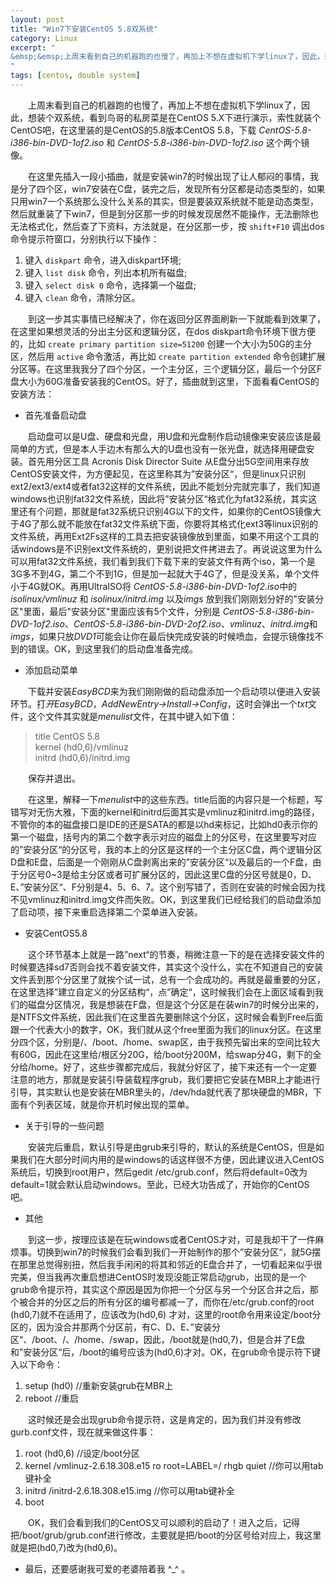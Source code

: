 ```yaml
---
layout: post
title: "Win7下安装CentOS 5.8双系统"
category: Linux
excerpt: "
&emsp;&emsp;上周末看到自己的机器跑的也慢了，再加上不想在虚拟机下学linux了，因此，想装个双系统，看到鸟哥的私房菜是在CentOS 5.X下进行演示，索性就装个CentOS吧，在这里装的是CentOS的5.8版本CentOS 5.8，下载 *CentOS-5.8-i386-bin-DVD-1of2.iso* 和 *CentOS-5.8-i386-bin-DVD-1of2.iso* 这个两个镜像。  
"
tags: [centos, double system]
---
```



&emsp;&emsp;上周末看到自己的机器跑的也慢了，再加上不想在虚拟机下学linux了，因此，想装个双系统，看到鸟哥的私房菜是在CentOS 5.X下进行演示，索性就装个CentOS吧，在这里装的是CentOS的5.8版本CentOS 5.8，下载 *CentOS-5.8-i386-bin-DVD-1of2.iso* 和 *CentOS-5.8-i386-bin-DVD-1of2.iso* 这个两个镜像。  
  
&emsp;&emsp;在这里先插入一段小插曲，就是安装win7的时候出现了让人郁闷的事情，我是分了四个区，win7安装在C盘，装完之后，发现所有分区都是动态类型的，如果只用win7一个系统那么没什么关系的其实，但是要装双系统就不能是动态类型，然后就重装了下win7，但是到分区那一步的时候发现居然不能操作，无法删除也无法格式化，然后查了下资料，方法就是，在分区那一步，按 `shift+F10` 调出dos命令提示符窗口，分别执行以下操作：  

1. 键入 `diskpart` 命令，进入diskpart环境;
2. 键入 `list disk` 命令，列出本机所有磁盘;
3. 键入 `select disk 0` 命令，选择第一个磁盘;
4. 键入 `clean` 命令，清除分区。

&emsp;&emsp;到这一步其实事情已经解决了，你在返回分区界面刷新一下就能看到效果了，在这里如果想灵活的分出主分区和逻辑分区，在dos diskpart命令环境下很方便的，比如 `create primary partition size=51200` 创建一个大小为50G的主分区，然后用 `active` 命令激活，再比如 `create partition extended` 命令创建扩展分区等。在这里我我分了四个分区，一个主分区，三个逻辑分区，最后一个分区F盘大小为60G准备安装我的CentOS。好了，插曲就到这里，下面看看CentOS的安装方法：  

- 首先准备启动盘

&emsp;&emsp;启动盘可以是U盘、硬盘和光盘，用U盘和光盘制作启动镜像来安装应该是最简单的方式，但是本人手边木有那么大的U盘也没有一张光盘，就选择用硬盘安装。首先用分区工具 Acronis Disk Director Suite 从E盘分出5G空间用来存放CentOS安装文件，为方便起见，在这里称其为”安装分区“，但是linux只识别ext2/ext3/ext4或者fat32这样的文件系统，因此不能划分完就完事了，我们知道windows也识别fat32文件系统，因此将”安装分区“格式化为fat32系统，其实这里还有个问题，那就是fat32系统只识别4G以下的文件，如果你的CentOS镜像大于4G了那么就不能放在fat32文件系统下面，你要将其格式化ext3等linux识别的文件系统，再用Ext2Fs这样的工具去把安装镜像放到里面，如果不用这个工具的话windows是不识别ext文件系统的，更别说把文件拷进去了。再说说这里为什么可以用fat32文件系统，我们看到我们下载下来的安装文件有两个iso，第一个是3G多不到4G，第二个不到1G，但是加一起就大于4G了，但是没关系，单个文件小于4G就OK。再用UltraISO将 *CentOS-5.8-i386-bin-DVD-1of2.iso*中的*isolinux/vmlinuz* 和 *isolinux/initrd.img* 以及*imgs* 放到我们刚刚划分好的"安装分区"里面，最后"安装分区"里面应该有5个文件，分别是 *CentOS-5.8-i386-bin-DVD-1of2.iso*、*CentOS-5.8-i386-bin-DVD-2of2.iso*、*vmlinuz*、*initrd.img*和*imgs*，如果只放*DVD1*可能会让你在最后快完成安装的时候喷血，会提示镜像找不到的错误。OK，到这里我们的启动盘准备完成。

- 添加启动菜单

&emsp;&emsp;下载并安装*EasyBCD*来为我们刚刚做的启动盘添加一个启动项以便进入安装环节。打*开EasyBCD*，*AddNewEntry->Install->Config*，这时会弹出一个*txt*文件，这个文件其实就是*menulist*文件，在其中键入如下值：  

> title CentOS 5.8  
> kernel  (hd0,6)/vmlinuz  
> initrd  (hd0,6)/initrd.img  

&emsp;&emsp;保存并退出。  
  
&emsp;&emsp;在这里，解释一下*menulist*中的这些东西。title后面的内容只是一个标题，写错写对无伤大雅，下面的kernel和initrd后面其实是vmlinuz和initrd.img的路径，不管你的本的磁盘接口是IDE的还是SATA的都是以hd来标记，比如hd0表示你的第一个磁盘，括号内的第二个数字表示对应的磁盘上的分区号，在这里要写对应的”安装分区“的分区号，我的本上的分区是这样的一个主分区C盘，两个逻辑分区D盘和E盘，后面是一个刚刚从C盘剥离出来的”安装分区“以及最后的一个F盘，由于分区号0~3是给主分区或者可扩展分区的，因此这里C盘的分区号就是0，D、E、”安装分区“、F分别是4、5、6、7。这个别写错了，否则在安装的时候会因为找不见vmlinuz和initrd.img文件而失败。OK，到这里我们已经给我们的启动盘添加了启动项，接下来重启选择第二个菜单进入安装。  

- 安装CentOS5.8

&emsp;&emsp;这个环节基本上就是一路”next“的节奏，稍微注意一下的是在选择安装文件的时候要选择sd7否则会找不着安装文件，其实这个没什么，实在不知道自己的安装文件丢到那个分区里了就挨个试一试，总有一个会成功的。再就是最重要的分区，在这里选择”建立自定义的分区结构“，点”确定“，这时候我们会在上面区域看到我们的磁盘分区情况，我是想装在F盘，但是这个分区是在装win7的时候分出来的，是NTFS文件系统，因此我们在这里首先要删除这个分区，这时候会看到Free后面跟一个代表大小的数字，OK，我们就从这个free里面为我们的linux分区。在这里分四个区，分别是/、/boot、/home、swap区，由于我预先留出来的空间比较大有60G，因此在这里给/根区分20G，给/boot分200M，给swap分4G，剩下的全分给/home。好了，这些步骤都完成后，我就分好区了，接下来还有一个一定要注意的地方，那就是安装引导装载程序grub，我们要把它安装在MBR上才能进行引导，其实默认也是安装在MBR里头的，/dev/hda就代表了那块硬盘的MBR，下面有个列表区域，就是你开机时候出现的菜单。  

- 关于引导的一些问题

&emsp;&emsp;安装完后重启，默认引导是由grub来引导的，默认的系统是CentOS，但是如果我们在大部分时间内用的是windows的话这样很不方便，因此建议进入CentOS系统后，切换到root用户，然后gedit /etc/grub.conf，然后将default=0改为default=1就会默认启动windows。至此，已经大功告成了，开始你的CentOS吧。  

- 其他

&emsp;&emsp;到这一步，按理应该是在玩windows或者CentOS才对，可是我却干了一件麻烦事。切换到win7的时候我们会看到我们一开始制作的那个”安装分区“，就5G摆在那里总觉得别扭，然后我手闲闲的将其和邻近的E盘合并了，一切看起来似乎很完美，但当我再次重启想进CentOS时发现没能正常启动grub，出现的是一个grub命令提示符，其实这个原因是因为你把一个分区与另一个分区合并之后，那个被合并的分区之后的所有分区的编号都减一了，而你在/etc/grub.conf的root (hd0,7)就不在适用了，应该改为(hd0,6) 才对，这里的root命令用来设定/boot分区的，因为没合并那两个分区前，有C、D、E、”安装分区“、/boot、/、/home、/swap，因此，/boot就是(hd0,7)，但是合并了E盘和”安装分区“后，/boot的编号应该为(hd0,6)才对。OK，在grub命令提示符下键入以下命令：  

1. setup (hd0)  //重新安装grub在MBR上
2. reboot  //重启

&emsp;&emsp;这时候还是会出现grub命令提示符，这是肯定的，因为我们并没有修改gurb.conf文件，现在就来做这件事：  

1. root (hd0,6)  //设定/boot分区
2. kernel /vmlinuz-2.6.18.308.e15 ro root=LABEL=/  rhgb quiet  //你可以用tab键补全
3. initrd /initrd-2.6.18.308.e15.img  //你可以用tab键补全
4. boot

&emsp;&emsp;OK，我们会看到我们的CentOS又可以顺利的启动了！进入之后，记得把/boot/grub/grub.conf进行修改，主要就是把/boot的分区号给对应上，我这里就是把(hd0,7)改为(hd0,6)。

- 最后，还要感谢我可爱的老婆陪着我 ^_^ 。
